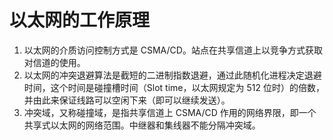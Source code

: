 # 以太网的工作原理

1. 以太网的介质访问控制方式是 CSMA/CD。站点在共享信道上以竞争方式获取对信道的使用。
2. 以太网的冲突退避算法是截短的二进制指数退避，通过此随机化进程决定退避时间，这个时间是碰撞槽时间（Slot time，以太网规定为 512 位时）的倍数，并由此来保证线路可以空闲下来（即可以继续发送）。
3. 冲突域，又称碰撞域，是指共享信道上 CSMA/CD 作用的网络界限，即一个共享式以太网的网络范围。中继器和集线器不能分隔冲突域。
